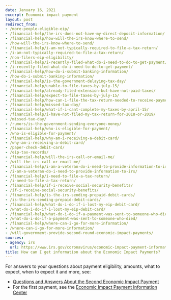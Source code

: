 ```yaml
---
date: January 16, 2021
excerpt: Economic impact payment
layout: post
redirect_from:
- /more-people-eligible-eip/
- /financial-help/the-irs-does-not-have-my-direct-deposit-information/
- /financial-help/how-will-the-irs-know-where-to-send/
- /how-will-the-irs-know-where-to-send/
- /financial-help/i-am-not-typically-required-to-file-a-tax-return/
- /i-am-not-typically-required-to-file-a-tax-return/
- /non-filers-eip-eligibility/
- /financial-help/i-recently-filed-what-do-i-need-to-do-to-get-payment/
- /i-recently-filed-what-do-i-need-to-do-to-get-payment/
- /financial-help/how-do-i-submit-banking-information/
- /how-do-i-submit-banking-information/
- /financial-help/is-the-government-delaying-tax-day/
- /financial-help/unable-to-file-taxes-by-july-15/
- /financial-help/already-filed-extension-but-have-not-paid-taxes/
- /financial-help/expect-to-file-taxes-by-july-15/
- /financial-help/how-can-i-file-the-tax-return-needed-to-receive-payment/
- /financial-help/missed-tax-day/
- /financial-help/what-if-i-cant-complete-my-taxes-by-april-15/
- /financial-help/i-have-not-filed-my-tax-return-for-2018-or-2019/
- /missed-tax-day/
- /rumors/is-the-government-sending-everyone-money/
- /financial-help/who-is-eligible-for-payment/
- /who-is-eligible-for-payment/
- /financial-help/why-am-i-receiving-a-debit-card/
- /why-am-i-receiving-a-debit-card/
- /paper-check-debit-card/
- /eip-tax-records/
- /financial-help/will-the-irs-call-or-email-me/
- /will-the-irs-call-or-email-me/
- /financial-help/i-am-a-veteran-do-i-need-to-provide-information-to-irs/
- /i-am-a-veteran-do-i-need-to-provide-information-to-irs/
- /financial-help/i-need-to-file-a-tax-return/
- /i-need-to-file-a-tax-return/
- /financial-help/if-i-receive-social-security-benefits/
- /if-i-receive-social-security-benefits/
- /financial-help/is-the-irs-sending-prepaid-debit-cards/
- /is-the-irs-sending-prepaid-debit-cards/
- /financial-help/what-do-i-do-if-i-lost-my-eip-debit-card/
- /what-do-i-do-if-i-lost-my-eip-debit-card/
- /financial-help/what-do-i-do-if-a-payment-was-sent-to-someone-who-died/
- /what-do-i-do-if-a-payment-was-sent-to-someone-who-died/
- /financial-help/where-can-i-go-for-more-information/
- /where-can-i-go-for-more-information/
- /will-government-provide-second-round-economic-impact-payments/
sources:
- agency: irs
  url: https://www.irs.gov/coronavirus/economic-impact-payment-information-center
title: How can I get information about the Economic Impact Payments?
---
```


For answers to your questions about payment eligibility, amounts, what to expect, when to expect it and more, see:

- [Questions and Answers About the Second Economic Impact Payment](https://www.irs.gov/coronavirus/second-eip-faqs)
- For the first payment, see the [Economic Impact Payment Information Center](https://www.irs.gov/coronavirus/economic-impact-payment-information-center)
